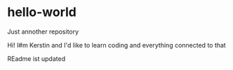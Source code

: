 # hello-world
Just annother repository

Hi!
I#m Kerstin and I'd like to learn coding and everything connected to that

REadme ist updated
